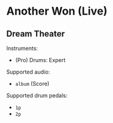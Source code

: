 # Another Won (Live)

## Dream Theater

Instruments:

  * (Pro) Drums: Expert

Supported audio:

  * `album` (Score)

Supported drum pedals:

  * `1p`
  * `2p`
